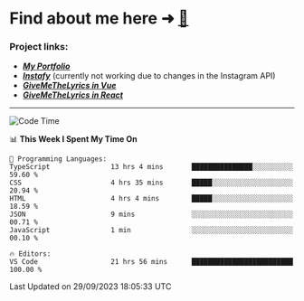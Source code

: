 # Find about me here ➜ [🧑](https://pauabella.dev)

### Project links:
- ***[My Portfolio](https://pauabella.dev)***
- ***[Instafy](https://instafy.me)*** (currently not working due to changes in the Instagram API)
- ***[GiveMeTheLyrics in Vue](https://lyrics.pauabella.dev)***
- ***[GiveMeTheLyrics in React](https://pauabella.dev/GiveMeTheLyrics)***

---
<!--START_SECTION:waka-->
![Code Time](http://img.shields.io/badge/Code%20Time-2%2C502%20hrs%2031%20mins-blue)

📊 **This Week I Spent My Time On** 

```text
💬 Programming Languages: 
TypeScript               13 hrs 4 mins       ███████████████░░░░░░░░░░   59.60 % 
CSS                      4 hrs 35 mins       █████░░░░░░░░░░░░░░░░░░░░   20.94 % 
HTML                     4 hrs 4 mins        █████░░░░░░░░░░░░░░░░░░░░   18.59 % 
JSON                     9 mins              ░░░░░░░░░░░░░░░░░░░░░░░░░   00.71 % 
JavaScript               1 min               ░░░░░░░░░░░░░░░░░░░░░░░░░   00.10 % 

🔥 Editors: 
VS Code                  21 hrs 56 mins      █████████████████████████   100.00 % 
```


 Last Updated on 29/09/2023 18:05:33 UTC
<!--END_SECTION:waka-->
